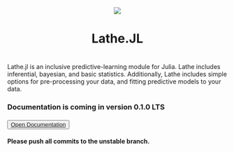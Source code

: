 <div align="center"><img src="http://www.emmettboudreau.com/gallery_gen/264eea1c311d372967c97298b03a367b_120x120.png" />
  <h1>Lathe.JL<h1>
</div>
<div align="left">
  <p> Lathe.jl is an inclusive predictive-learning module for Julia. Lathe includes inferential, bayesian, and basic statistics. Additionally, Lathe includes simple options for pre-processing your data, and fitting predictive models to your  data. </p>
  <h3> Documentation is coming in version 0.1.0 LTS <h4>
  <button><a href="https://github.com/emmettgb/Lathe.jl/wiki/Lathe">Open Documentation</a></button>
  <p>     </p>
</div>
    
**Please push all commits to the unstable branch.**
